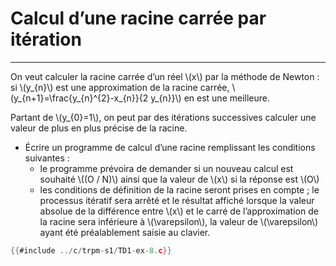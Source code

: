 # Calcul d’une racine carrée par itération
------------------------------------------

On veut calculer la racine carrée d’un réel \\(x\\) par la méthode de Newton : si \\(y_{n}\\) est une approximation de la racine carrée, \\(y_{n+1}=\frac{y_{n}^{2}-x_{n}}{2 y_{n}}\\) en est une meilleure.

Partant de \\(y_{0}=1\\), on peut par des itérations successives calculer une valeur de plus en plus précise de la racine.

- Écrire un programme de calcul d’une racine remplissant les conditions suivantes :
    - le programme prévoira de demander si un nouveau calcul est souhaité \\((O / N)\\) ainsi que la valeur de \\(x\\) si la réponse est \\(O\\)
    - les conditions de définition de la racine seront prises en compte ; le processus itératif sera arrêté et le résultat affiché lorsque la valeur absolue de la différence entre \\(x\\) et le carré de l’approximation de la racine sera inférieure à \\(\varepsilon\\), la valeur de \\(\varepsilon\\) ayant été préalablement saisie au clavier.


<div class="tabbed-blocks">

```c
{{#include ../c/trpm-s1/TD1-ex-8.c}}
```
</div>
